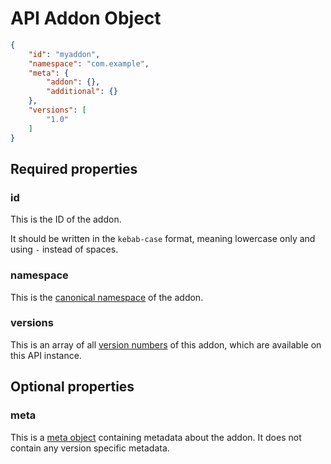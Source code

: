 # API Addon Object

```json
{
    "id": "myaddon",
    "namespace": "com.example",
    "meta": {
        "addon": {},
        "additional": {}
    },
    "versions": [
        "1.0"
    ]
}
```

## Required properties

### id

This is the ID of the addon.

It should be written in the `kebab-case` format, meaning lowercase only and using `-` instead of spaces.

### namespace

This is the [canonical namespace](../concepts/namespaces.md#canonical-namespaces) of the addon.

### versions

This is an array of all [version numbers](../concepts/versioning.md) of this addon, which are
available on this API instance.

## Optional properties

### meta 

This is a [meta object](meta.md) containing metadata about the addon. It does not
contain any version specific metadata.